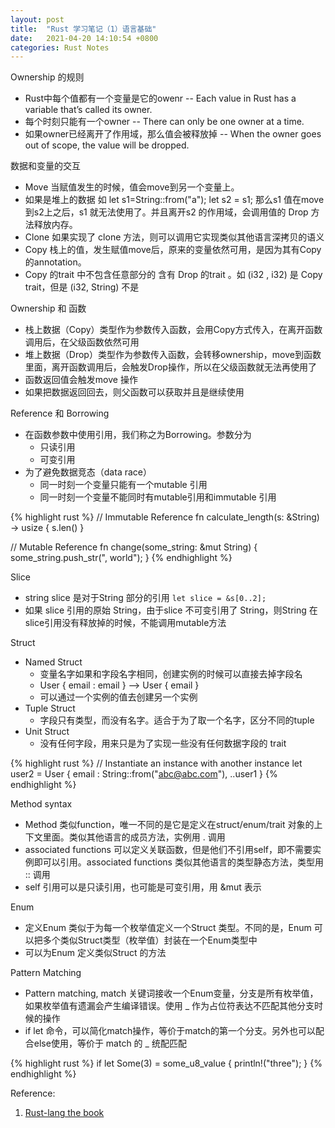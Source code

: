 ```yaml
---
layout: post
title:  "Rust 学习笔记（1）语言基础"
date:   2021-04-20 14:10:54 +0800
categories: Rust Notes
---
```


Ownership 的规则

* Rust中每个值都有一个变量是它的owenr -- Each value in Rust has a variable that’s called its owner.
* 每个时刻只能有一个owner -- There can only be one owner at a time.
* 如果owner已经离开了作用域，那么值会被释放掉 -- When the owner goes out of scope, the value will be dropped.

数据和变量的交互

* Move 当赋值发生的时候，值会move到另一个变量上。
* 如果是堆上的数据 如 let s1=String::from("a"); let s2 = s1; 那么s1 值在move 到s2上之后，s1 就无法使用了。并且离开s2 的作用域，会调用值的 Drop 方法释放内存。
* Clone 如果实现了 clone 方法，则可以调用它实现类似其他语言深拷贝的语义
* Copy 栈上的值，发生赋值move后，原来的变量依然可用，是因为其有Copy 的annotation。
* Copy 的trait 中不包含任意部分的 含有 Drop 的trait 。如  (i32 , i32) 是 Copy trait，但是 (i32, String) 不是

Ownership 和 函数

* 栈上数据（Copy）类型作为参数传入函数，会用Copy方式传入，在离开函数调用后，在父级函数依然可用
* 堆上数据（Drop）类型作为参数传入函数，会转移ownership，move到函数里面，离开函数调用后，会触发Drop操作，所以在父级函数就无法再使用了
* 函数返回值会触发move 操作
* 如果把数据返回回去，则父函数可以获取并且是继续使用

Reference 和 Borrowing

* 在函数参数中使用引用，我们称之为Borrowing。参数分为
    * 只读引用
    * 可变引用
* 为了避免数据竞态（data race）
    * 同一时刻一个变量只能有一个mutable 引用
    * 同一时刻一个变量不能同时有mutable引用和immutable 引用

{% highlight rust %}
// Immutable Reference
fn calculate_length(s: &String) -> usize {
s.len()
}

// Mutable Reference
fn change(some_string: &mut String) {
some_string.push_str(", world");
}
{% endhighlight %}

Slice
* string slice 是对于String 部分的引用 `let slice = &s[0..2];`
* 如果 slice 引用的原始 String，由于slice 不可变引用了 String，则String 在slice引用没有释放掉的时候，不能调用mutable方法

Struct
* Named Struct
    * 变量名字如果和字段名字相同，创建实例的时候可以直接去掉字段名
    * User { email : email } --> User { email }
    * 可以通过一个实例的值去创建另一个实例
* Tuple Struct
    * 字段只有类型，而没有名字。适合于为了取一个名字，区分不同的tuple
* Unit Struct
    * 没有任何字段，用来只是为了实现一些没有任何数据字段的 trait

{% highlight rust %}
// Instantiate an instance with another instance
let user2 = User {
email : String::from("abc@abc.com"),
..user1
}
{% endhighlight %}



Method syntax
* Method 类似function，唯一不同的是它是定义在struct/enum/trait 对象的上下文里面。类似其他语言的成员方法，实例用 . 调用
* associated functions 可以定义关联函数，但是他们不引用self，即不需要实例即可以引用。associated functions 类似其他语言的类型静态方法，类型用 :: 调用
* self 引用可以是只读引用，也可能是可变引用，用 &mut  表示

Enum
* 定义Enum 类似于为每一个枚举值定义一个Struct 类型。不同的是，Enum 可以把多个类似Struct类型（枚举值）封装在一个Enum类型中
* 可以为Enum 定义类似Struct 的方法

Pattern Matching
* Pattern matching, match 关键词接收一个Enum变量，分支是所有枚举值，如果枚举值有遗漏会产生编译错误。使用 _ 作为占位符表达不匹配其他分支时候的操作
* if let 命令，可以简化match操作，等价于match的第一个分支。另外也可以配合else使用，等价于 match 的 _ 统配匹配

{% highlight rust %}
if let Some(3) = some_u8_value {
println!("three");
}
{% endhighlight %}


Reference:

1. [Rust-lang the book](https://doc.rust-lang.org/book/ch04-01-what-is-ownership.html)